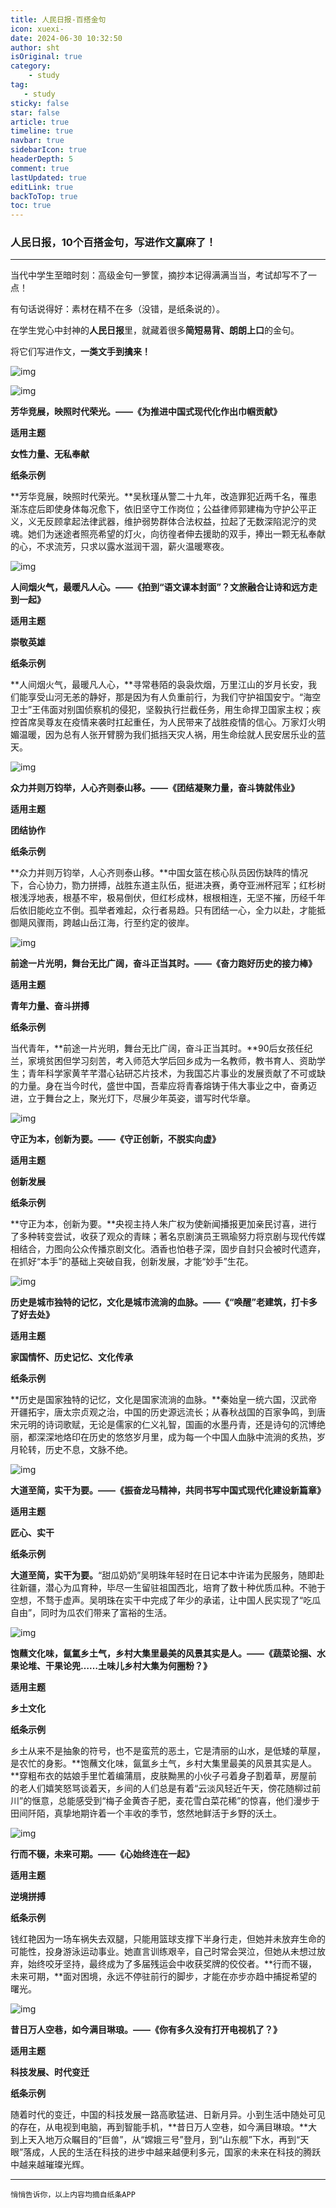 ```yaml
---
title: 人民日报-百搭金句
icon: xuexi-
date: 2024-06-30 10:32:50
author: sht
isOriginal: true
category: 
    - study
tag:
   - study
sticky: false
star: false
article: true
timeline: true
navbar: true
sidebarIcon: true
headerDepth: 5
comment: true
lastUpdated: true
editLink: true
backToTop: true
toc: true
---
```


### 人民日报，10个百搭金句，写进作文赢麻了！

---

当代中学生至暗时刻：高级金句一箩筐，摘抄本记得满满当当，考试却写不了一点！

有句话说得好：素材在精不在多（没错，是纸条说的）。

在学生党心中封神的**人民日报**里，就藏着很多**简短易背、朗朗上口**的金句。

将它们写进作文，**一类文手到擒来！**



![img](./sentence.assets/v2-9f195eb2c87ba23d5a2eb02d162ddae9_720w.webp)



![img](./sentence.assets/v2-0a3fd2ffae68fefb2f4072cad91fd13d_720w.webp)

**芳华竞展，映照时代荣光。——《为推进中国式现代化作出巾帼贡献》**



**适用主题**

**女性力量、无私奉献**



**纸条示例**

**芳华竞展，映照时代荣光。**吴秋瑾从警二十九年，改造罪犯近两千名，罹患渐冻症后即使身体每况愈下，依旧坚守工作岗位；公益律师郭建梅为守护公平正义，义无反顾拿起法律武器，维护弱势群体合法权益，拉起了无数深陷泥泞的灵魂。她们为迷途者照亮希望的灯火，向彷徨者伸去援助的双手，捧出一颗无私奉献的心，不求流芳，只求以露水滋润干涸，薪火温暖寒夜。

![img](./sentence.assets/v2-da5645578f2088a26d5ccb32d604ff50_720w.png)

**人间烟火气，最暖凡人心。——《拍到“语文课本封面”？文旅融合让诗和远方走到一起》**



**适用主题**

**崇敬英雄**



**纸条示例**

**人间烟火气，最暖凡人心，**寻常巷陌的袅袅炊烟，万里江山的岁月长安，我们能享受山河无恙的静好，那是因为有人负重前行，为我们守护祖国安宁。“海空卫士”王伟面对别国侦察机的侵犯，坚毅执行拦截任务，用生命捍卫国家主权；疾控首席吴尊友在疫情来袭时扛起重任，为人民带来了战胜疫情的信心。万家灯火明媚温暖，因为总有人张开臂膀为我们抵挡天灾人祸，用生命绘就人民安居乐业的蓝天。



![img](./sentence.assets/v2-75a4672e073194bed71d48daa67aca62_720w.png)

**众力并则万钧举，人心齐则泰山移。——《团结凝聚力量，奋斗铸就伟业》**



**适用主题**

**团结协作**



**纸条示例**

**众力并则万钧举，人心齐则泰山移。**中国女篮在核心队员因伤缺阵的情况下，合心协力，勠力拼搏，战胜东道主队伍，挺进决赛，勇夺亚洲杯冠军；红杉树根浅浮地表，根基不牢，极易倒伏，但红杉成林，根根相连，无坚不摧，历经千年后依旧能屹立不倒。孤举者难起，众行者易趋。只有团结一心，全力以赴，才能抵御飓风骤雨，跨越山岳江海，行至约定的彼岸。

![img](./sentence.assets/v2-dbb5276d625fe3d56258f7b2f3927e35_720w.webp)

**前途一片光明，舞台无比广阔，奋斗正当其时。——《奋力跑好历史的接力棒》**



**适用主题**

**青年力量、奋斗拼搏**



**纸条示例**

当代青年，**前途一片光明，舞台无比广阔，奋斗正当其时。**90后女孩任纪兰，家境贫困但学习刻苦，考入师范大学后回乡成为一名教师，教书育人、资助学生；青年科学家黄芊芊潜心钻研芯片技术，为我国芯片事业的发展贡献了不可或缺的力量。身在当今时代，盛世中国，吾辈应将青春熔铸于伟大事业之中，奋勇迈进，立于舞台之上，聚光灯下，尽展少年英姿，谱写时代华章。

![img](./sentence.assets/v2-f1c493d1e322148a260a69edcc71ad23_720w.webp)

**守正为本，创新为要。——《守正创新，不脱实向虚》**



**适用主题**

**创新发展**



**纸条示例**

**守正为本，创新为要。**央视主持人朱广权为使新闻播报更加亲民讨喜，进行了多种转变尝试，收获了观众的青睐；著名京剧演员王珮瑜努力将京剧与现代传媒相结合，力图向公众传播京剧文化。酒香也怕巷子深，固步自封只会被时代遗弃，在抓好“本手”的基础上突破自我，创新发展，才能“妙手”生花。

![img](./sentence.assets/v2-78f64c16ab61b19683575df89d804aa8_720w.png)

**历史是城市独特的记忆，文化是城市流淌的血脉。——《“唤醒”老建筑，打卡多了好去处》**



**适用主题**

**家国情怀、历史记忆、文化传承**



**纸条示例**

**历史是国家独特的记忆，文化是国家流淌的血脉。**秦始皇一统六国，汉武帝开疆拓宇，唐太宗贞观之治，中国的历史源远流长；从春秋战国的百家争鸣，到唐宋元明的诗词歌赋，无论是儒家的仁义礼智，国画的水墨丹青，还是诗句的沉博绝丽，都深深地烙印在历史的悠悠岁月里，成为每一个中国人血脉中流淌的炙热，岁月轮转，历史不息，文脉不绝。

![img](./sentence.assets/v2-18b93f0c942d7380dcc54b98153d3487_720w.webp)

**大道至简，实干为要。——《振奋龙马精神，共同书写中国式现代化建设新篇章》**



**适用主题**

**匠心、实干**



**纸条示例**

**大道至简，实干为要。**“甜瓜奶奶”吴明珠年轻时在日记本中许诺为民服务，随即赴往新疆，潜心为瓜育种，毕尽一生留驻祖国西北，培育了数十种优质瓜种。不驰于空想，不骛于虚声。吴明珠在实干中完成了年少的承诺，让中国人民实现了“吃瓜自由”，同时为瓜农们带来了富裕的生活。

![img](./sentence.assets/v2-75fc1abb89047e979853bc3409e1679a_720w.webp)



**饱蘸文化味，氤氲乡土气，乡村大集里最美的风景其实是人。——《蔬菜论捆、水果论堆、干果论兜……土味儿乡村大集为何圈粉？》**



**适用主题**

**乡土文化**



**纸条示例**

乡土从来不是抽象的符号，也不是蛮荒的恶土，它是清丽的山水，是低矮的草屋，是农忙的身影。**饱蘸文化味，氤氲乡土气，乡村大集里最美的风景其实是人。**穿粗布衣的姑娘手里忙着编蒲扇，皮肤黝黑的小伙子弓着身子割着草，房屋前的老人们嬉笑怒骂谈着天，乡间的人们总是有着“云淡风轻近午天，傍花随柳过前川”的惬意，总能感受到“梅子金黄杏子肥，麦花雪白菜花稀”的惊喜，他们漫步于田间阡陌，真挚地期许着一个丰收的季节，悠然地鲜活于乡野的沃土。

![img](./sentence.assets/v2-c35a3562ce74a0f8b4ed0f7f7c0e4418_720w.png)

**行而不辍，未来可期。——《心始终连在一起》**



**适用主题**

**逆境拼搏**



**纸条示例**

钱红艳因为一场车祸失去双腿，只能用篮球支撑下半身行走，但她并未放弃生命的可能性，投身游泳运动事业。她直言训练艰辛，自己时常会哭泣，但她从未想过放弃，始终咬牙坚持，最终成为了多届残运会中收获奖牌的佼佼者。**行而不辍，未来可期，**面对困境，永远不停驻前行的脚步，才能在亦步亦趋中捕捉希望的曙光。

![img](./sentence.assets/v2-5af2ebabf1c050433171889e429a6d9f_720w.webp)



**昔日万人空巷，如今满目琳琅。——《你有多久没有打开电视机了？》**



**适用主题**

**科技发展、时代变迁**



**纸条示例**

随着时代的变迁，中国的科技发展一路高歌猛进、日新月异。小到生活中随处可见的存在，从电视到电脑，再到智能手机，**昔日万人空巷，如今满目琳琅。**大到上天入地万众瞩目的“巨兽”，从“嫦娥三号”登月，到“山东舰”下水，再到“天眼”落成，人民的生活在科技的进步中越来越便利多元，国家的未来在科技的腾跃中越来越璀璨光辉。

------

`悄悄告诉你，以上内容均摘自纸条APP`
